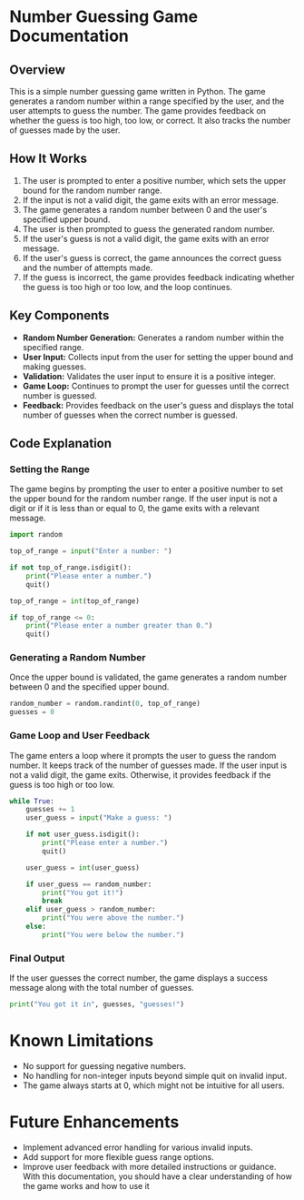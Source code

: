 # Number Guessing Game Documentation

## Overview
This is a simple number guessing game written in Python. The game generates a random number within a range specified by the user, and the user attempts to guess the number. The game provides feedback on whether the guess is too high, too low, or correct. It also tracks the number of guesses made by the user.

## How It Works
1. The user is prompted to enter a positive number, which sets the upper bound for the random number range.
2. If the input is not a valid digit, the game exits with an error message.
3. The game generates a random number between 0 and the user's specified upper bound.
4. The user is then prompted to guess the generated random number.
5. If the user's guess is not a valid digit, the game exits with an error message.
6. If the user's guess is correct, the game announces the correct guess and the number of attempts made.
7. If the guess is incorrect, the game provides feedback indicating whether the guess is too high or too low, and the loop continues.

## Key Components
- **Random Number Generation:** Generates a random number within the specified range.
- **User Input:** Collects input from the user for setting the upper bound and making guesses.
- **Validation:** Validates the user input to ensure it is a positive integer.
- **Game Loop:** Continues to prompt the user for guesses until the correct number is guessed.
- **Feedback:** Provides feedback on the user's guess and displays the total number of guesses when the correct number is guessed.

## Code Explanation
### Setting the Range
The game begins by prompting the user to enter a positive number to set the upper bound for the random number range. If the user input is not a digit or if it is less than or equal to 0, the game exits with a relevant message.

```python
import random

top_of_range = input("Enter a number: ")

if not top_of_range.isdigit():
    print("Please enter a number.")
    quit()

top_of_range = int(top_of_range)

if top_of_range <= 0:
    print("Please enter a number greater than 0.")
    quit()
```
### Generating a Random Number
Once the upper bound is validated, the game generates a random number between 0 and the specified upper bound.
```python
random_number = random.randint(0, top_of_range)
guesses = 0
```
### Game Loop and User Feedback
The game enters a loop where it prompts the user to guess the random number. It keeps track of the number of guesses made. If the user input is not a valid digit, the game exits. Otherwise, it provides feedback if the guess is too high or too low.
```python
while True:
    guesses += 1
    user_guess = input("Make a guess: ")

    if not user_guess.isdigit():
        print("Please enter a number.")
        quit()

    user_guess = int(user_guess)

    if user_guess == random_number:
        print("You got it!")
        break
    elif user_guess > random_number:
        print("You were above the number.")
    else:
        print("You were below the number.")
```

### Final Output
If the user guesses the correct number, the game displays a success message along with the total number of guesses.

```python
print("You got it in", guesses, "guesses!")
```
# Known Limitations
- No support for guessing negative numbers.
- No handling for non-integer inputs beyond simple quit on invalid input.
- The game always starts at 0, which might not be intuitive for all users.
# Future Enhancements
- Implement advanced error handling for various invalid inputs.
- Add support for more flexible guess range options.
- Improve user feedback with more detailed instructions or guidance.
With this documentation, you should have a clear understanding of how the game works and how to use it
